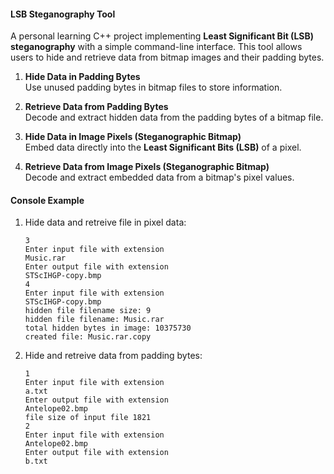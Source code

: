 #### **LSB Steganography Tool**
A personal learning C++ project implementing **Least Significant Bit (LSB) steganography** with a simple command-line interface. This tool allows users to hide and retrieve data from bitmap images and their padding bytes.

1. **Hide Data in Padding Bytes**  
   Use unused padding bytes in bitmap files to store information.

2. **Retrieve Data from Padding Bytes**  
   Decode and extract hidden data from the padding bytes of a bitmap file.

3. **Hide Data in Image Pixels (Steganographic Bitmap)**  
   Embed data directly into the **Least Significant Bits (LSB)** of a pixel.

4. **Retrieve Data from Image Pixels (Steganographic Bitmap)**  
   Decode and extract embedded data from a bitmap's pixel values.

#### **Console Example**
1. Hide data and retreive file in pixel data:  
   ```plaintext
   3
   Enter input file with extension
   Music.rar
   Enter output file with extension
   STScIHGP-copy.bmp
   4
   Enter input file with extension
   STScIHGP-copy.bmp
   hidden file filename size: 9
   hidden file filename: Music.rar
   total hidden bytes in image: 10375730
   created file: Music.rar.copy
   ```
2. Hide and retreive data from padding bytes:
   ```plaintext
   1
   Enter input file with extension
   a.txt
   Enter output file with extension
   Antelope02.bmp
   file size of input file 1821
   2
   Enter input file with extension
   Antelope02.bmp
   Enter output file with extension
   b.txt
   ```
